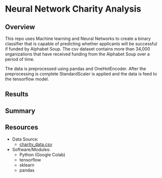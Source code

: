 # Neural Network Charity Analysis
## Overview
This repo uses Machine learning and Neural Networks to create a binary classifier that is capable of predicting whether applicants will be successful if funded by Alphabet Soup. The csv dataset contains more than 34,000 organizations that have received funding from the Alphabet Soup over a period of time. 

The data is preprocessed using pandas and OneHotEncoder. After the preprocessing is complete StandardScaler is applied and the data is feed to the tensorflow model. 

## Results



## Summary

## Resources 
- Data Source:
  - [charity_data.csv](https://github.com/xumed001/Neural_Network_Charity_Analysis/tree/main/Resources)
- Software/Modules:
  - Python (Google Colab)
  - tensorflow 
  - sklearn
  - pandas
